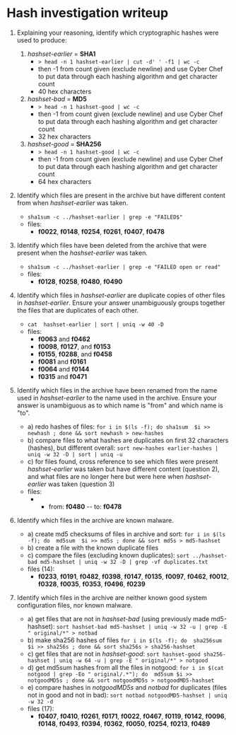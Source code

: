 # Hash investigation writeup

1. Explaining your reasoning, identify which cryptographic hashes were used to produce:

   1. *hashset-earlier* = **SHA1**
      - `> head -n 1 hashset-earlier | cut -d' ' -f1 | wc -c`
      - then -1 from count given (exclude newline) and use Cyber Chef to put data through each hashing algorithm and get character count
      - 40 hex characters 
   3. *hashset-bad* = **MD5**
      - `> head -n 1 hashset-good | wc -c`
      - then -1 from count given (exclude newline) and use Cyber Chef to put data through each hashing algorithm and get character count
      - 32 hex characters 
   4. *hashset-good* = **SHA256**
      - `> head -n 1 hashset-good | wc -c`
      - then -1 from count given (exclude newline) and use Cyber Chef to put data through each hashing algorithm and get character count
      - 64 hex characters 

2. Identify which files are present in the archive but have different content from when *hashset-earlier* was taken.
   - `sha1sum -c ../hashset-earlier | grep -e "FAILED$"`
   - files:
     - **f0022**, **f0148**, **f0254**, **f0261**, **f0407**, **f0478**

3. Identify which files have been deleted from the archive that were present when the *hashset-earlier* was taken.
   - `sha1sum -c ../hashset-earlier | grep -e "FAILED open or read"`
   - files:
     - **f0128**, **f0258**, **f0480**, **f0490**

4. Identify which files in *hashset-earlier* are duplicate copies of other files in *hashset-earlier*. Ensure your answer unambiguously groups together the files that are duplicates of each other.
   - `cat  hashset-earlier | sort | uniq -w 40 -D`
   - files:
     - **f0063** and **f0462**
     - **f0098**, **f0127**, and **f0153**
     - **f0155**, **f0288**, and **f0458**
     - **f0081** and **f0161**
     - **f0064** and **f0144**
     - **f0315** and **f0471**

5. Identify which files in the archive have been renamed from the name used in *hashset-earlier* to the name used in the archive. Ensure your answer is unambiguous as to which name is "from" and which name is "to".
   - a) redo hashes of files: `for i in $(ls -f); do sha1sum  $i >> newhash ; done && sort newhash > new-hashes`
   - b) compare files to what hashes are duplicates on first 32 characters (hashes), but different overall: `sort new-hashes earlier-hashes | uniq -w 32 -D | sort | uniq -u`
   - c) for files found, cross reference to see which files were present *hashset-earlier* was taken but have different content (question 2), and what files are no longer here but were here when *hashset-earlier* was taken (question 3)
   - files: 
     - * from: **f0480** -- to: **f0478**


6. Identify which files in the archive are known malware.
    - a) create md5 checksums of files in archive and sort: `for i in $(ls -f); do  md5sum  $i >> md5s ; done && sort md5s > md5-hashset`
    - b) create a file with the known duplicate files 
    - c) compare the files (excluding known duplicates): `sort ../hashset-bad md5-hashset | uniq -w 32 -D | grep -vf duplicates.txt`
    - files (14):
      - **f0233**, **f0191**, **f0482**, **f0398**, **f0147**, **f0135**, **f0097**, **f0462**, **f0012**, **f0328**, **f0035**, **f0353**, **f0496**, **f0239**

7. Identify which files in the archive are neither known good system configuration files, nor known malware.
   - a) get files that are not in *hashset-bad* (using previously made md5-hashset): `sort hashset-bad md5-hashset | uniq -w 32 -u | grep -E " original/*" > notbad`
   - b) make sha256 hashes of files `for i in $(ls -f); do  sha256sum  $i >> sha256s ; done && sort sha256s > sha256-hashset`
   - c) get files that are not in *hashset-good*: `sort hashset-good sha256-hashset | uniq -w 64 -u | grep -E " original/*" > notgood`
   - d) get md5sum hashes from all the files in notgood: `for i in $(cat notgood | grep -Eo " original/.*"); do  md5sum $i >> notgoodMD5s ; done && sort notgoodMD5s > notgoodMD5-hashset`
   - e) compare hashes in *notgoodMD5s* and *notbad* for duplicates (files not in good and not in bad): `sort notbad notgoodMD5-hashset | uniq -w 32 -d`
   - files (17):
     - **f0407**, **f0410**, **f0261**, **f0171**, **f0022**, **f0467**, **f0119**, **f0142**, **f0096**, **f0148**, **f0493**, **f0394**, **f0362**, **f0050**, **f0254**, **f0213**, **f0489**

